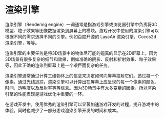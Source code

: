 # 渲染引擎

渲染引擎（Rendering engine）一词通常是指游戏引擎或浏览器引擎中负责将3D模型、粒子效果等图像数据渲染到屏幕上的模块。游戏开发中使用的渲染引擎可以根据不同的需求选择不同的引擎。例如百度开源的 LayaAir 渲染引擎，Cocos2d 渲染引擎，等等。

渲染引擎的主要任务是将3D场景中的物体尽可能的逼真的显示在2D屏幕上。因为3D场景有很多复杂的细节和效果，例如准确的阴影、反射和折射效果、粒子效果等，因此正确的渲染到屏幕上是一个艰巨而复杂的任务。

渲染引擎通常通过计算三维物体上的信息来决定如何向屏幕投射它们。透过每一个像素，通过光线追踪，渲染引擎可以计算出在屏幕上应呈现的每一个像素的颜色、时间、透明度以及反射率等等信息。因为3D场景中有太多变量的因素，所以渲染引擎的性能表现是游戏优化中重要的一环。

在游戏开发中，使用优秀的渲染引擎可以显著加速游戏开发的过程，提升游戏中的体验，同时也减少了一部分游戏渲染引擎开发的时间和成本。